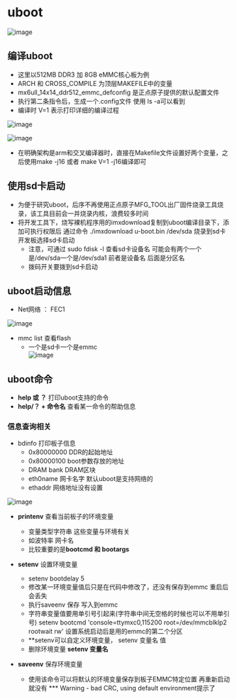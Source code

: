 # uboot   


![image](https://user-images.githubusercontent.com/58176267/174925435-06722244-00f7-40a7-ace3-0d7152a22aff.png)


## 编译uboot  

* 这里以512MB DDR3 加 8GB eMMC核心板为例  
* ARCH 和 CROSS_COMPILE 为顶层MAKEFILE中的变量  
* mx6ull_14x14_ddr512_emmc_defconfig  是正点原子提供的默认配置文件   
* 执行第二条指令后，生成一个.config文件 使用 ls -a可以看到  
* 编译时  V=1 表示打印详细的编译过程  

![image](https://user-images.githubusercontent.com/58176267/174928911-bda63331-0174-4e26-a922-19e87cb5d4d8.png)  


![image](https://user-images.githubusercontent.com/58176267/174935655-6d17894c-6d12-4aee-97d5-63816ce19c65.png)  


* 在明确架构是arm和交叉编译器时，直接在Makefile文件设置好两个变量，之后使用make -j16 或者 make V=1 -j16编译即可  


## 使用sd卡启动  

* 为便于研究uboot，后序不再使用正点原子MFG_TOOL出厂固件烧录工具烧录，该工具目前会一并烧录内核，浪费较多时间  
* 将开发工具下，烧写裸机程序用的imxdownload复制到uboot编译目录下，添加可执行权限后 通过命令 ./imxdownload u-boot.bin /dev/sda 烧录到sd卡 开发板选择sd卡启动  
    * 注意，可通过 sudo fdisk -l 查看sd卡设备名  可能会有两个一个是/dev/sda一个是/dev/sda1  前者是设备名  后面是分区名
    * 拨码开关要拨到sd卡启动  
 
## uboot启动信息  

* Net网络 ： FEC1  

![image](https://user-images.githubusercontent.com/58176267/174962726-8c53042c-e523-4ce5-a814-133190072879.png)  

* mmc list  查看flash  
    * 一个是sd卡一个是emmc  
![image](https://user-images.githubusercontent.com/58176267/174962958-75fc4406-3e8f-4ef6-8f3d-0a6a3ecad60f.png)


## uboot命令  

* **help 或 ？**         打印uboot支持的命令  
* **help/？ + 命令名**  查看某一命令的帮助信息


### 信息查询相关  

* bdinfo  打印板子信息  
    * 0x80000000  DDR的起始地址  
    * 0x80000100   boot参数存放的地址  
    * DRAM bank  DRAM区块  
    * eth0name  网卡名字  默认uboot是支持网络的
    * ethaddr  网络地址没有设置  
 
![image](https://user-images.githubusercontent.com/58176267/174963565-4941c330-44d2-4241-87d1-beb4197cb2fd.png)  


* **printenv**  查看当前板子的环境变量  
    * 变量类型字符串  这些变量与环境有关  
    * 如波特率 网卡名  
    * 比较重要的是**bootcmd  和 bootargs**  

* **setenv**   设置环境变量  
    *  setenv bootdelay 5
    *  修改某一环境变量值后只是在代码中修改了，还没有保存到emmc  重启后会丢失  
    *  执行saveenv 保存 写入到emmc
    *  字符串变量值要用单引号引起来(字符串中间无空格的时候也可以不用单引号)  setenv bootcmd 'console=ttymxc0,115200 root=/dev/mmcblklp2 rootwait rw'  设置系统启动后是用的emmc的第二个分区  
    *  **setenv可以自定义环境变量， setenv 变量名 值
    *  删除环境变量 **setenv 变量名**


* **saveenv**   保存环境变量 
    * 使用该命令可以将默认的环境变量保存到板子EMMC特定位置   再重新启动就没有 *** Warning - bad CRC, using default environment提示了  



























